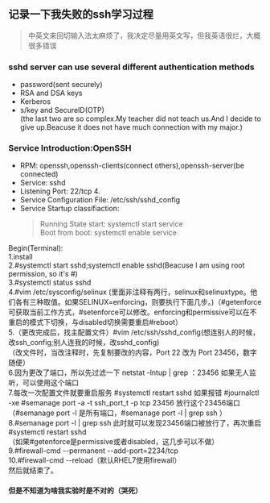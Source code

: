 ## 记录一下我失败的ssh学习过程  
> 中英文来回切输入法太麻烦了，我决定尽量用英文写，但我英语很烂，大概很多错误  

### sshd server can use several different authentication methods  
- password(sent securely)  
- RSA and DSA keys  
- Kerberos  
- s/key and SecureID(OTP)  
(the last two are so complex.My teacher did not teach us.And I decide to give up.Beacuse it does not have much connection with my major.)  

### Service Introduction:OpenSSH  
- RPM: openssh,openssh-clients(connect others),openssh-server(be connected)  
- Service: sshd  
- Listening Port: 22/tcp  4.
- Service Configuration File: /etc/ssh/sshd_config  
- Service Startup classifiaction:  
    > Running State start: systemctl start service  
    > Boot from boot: systemctl enable service  
    
Begin(Terminal):  
1.install  
2.#systemctl start sshd;systemctl enable sshd(Beacuse I am using root permission, so it's #)  
3.#systemctl status sshd  
4.#vim /etc/sysconfig/selinux (里面非注释有两行，selinux和selinuxtype。他们各有三种取值。如果SELINUX=enforcing，则要执行下面几步。)（#getenforce可获取当前工作方式，#setenforce可以修改。enforcing和permissive可以在不重启的模式下切换，与disabled切换需要重启#reboot）  
5.（更改完成后，找主配置文件）#vim /etc/ssh/sshd_config(想连别人的时候，改ssh_config;别人连我的时候，改sshd_config)  
    （改文件时，当改注释时，先复制要改的内容，Port 22 改为 Port 23456，数字随便）  
6.因为更改了端口，所以先过滤一下 netstat -lntup | grep ：23456 如果无人监听，可以使用这个端口  
7.每改一次配置文件就要重启服务 #systemctl restart sshd 如果报错 #journalctl -xe #semanage port -a -t ssh_port_t -p tcp 23456 放行这个23456端口 （#semanage port -l 是所有端口，#semanage port -l | grep ssh ）  
8.#semanage port -l | grep ssh 此时就可以发现23456端口被放行了，再次重启#systemctl restart sshd  
（如果#getenforce是permissive或者disabled，这几步可以不做）  
9.#firewall-cmd --permanent --add-port=2234/tcp  
10.#firewall-cmd --reload（默认RHEL7使用firewall）  
然后就结束了。  

#### 但是不知道为啥我实验时是不对的（哭死）  

